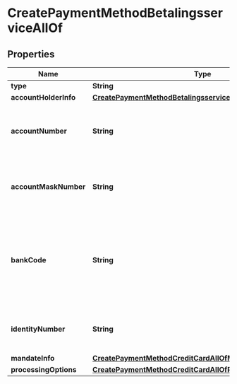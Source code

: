 

# CreatePaymentMethodBetalingsserviceAllOf


## Properties

| Name | Type | Description | Notes |
|------------ | ------------- | ------------- | -------------|
|**type** | **String** |  |  [optional] |
|**accountHolderInfo** | [**CreatePaymentMethodBetalingsserviceAllOfAccountHolderInfo**](CreatePaymentMethodBetalingsserviceAllOfAccountHolderInfo.md) |  |  [optional] |
|**accountNumber** | **String** | The number of the customer&#39;s bank account.  |  [optional] |
|**accountMaskNumber** | **String** | The masked account number such as ****1234.  |  [optional] |
|**bankCode** | **String** | The sort code or number that identifies the bank. This is also known as the sort code.  |  [optional] |
|**identityNumber** | **String** | The identity number used for Bank Transfer.  |  [optional] |
|**mandateInfo** | [**CreatePaymentMethodCreditCardAllOfMandateInfo**](CreatePaymentMethodCreditCardAllOfMandateInfo.md) |  |  [optional] |
|**processingOptions** | [**CreatePaymentMethodCreditCardAllOfProcessingOptions**](CreatePaymentMethodCreditCardAllOfProcessingOptions.md) |  |  [optional] |



